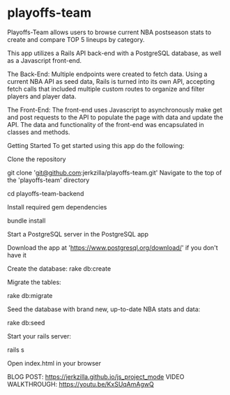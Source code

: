 # playoffs-team
Playoffs-Team allows users to browse current NBA postseason stats to create and compare TOP 5 lineups by category.

This app utilizes a Rails API back-end with a PostgreSQL database, as well as a Javascript front-end.

The Back-End:
Multiple endpoints were created to fetch data. Using a current NBA API as seed data, Rails is turned into its own API, accepting fetch calls that included multiple custom routes to organize and filter players and player data.

The Front-End:
The front-end uses Javascript to asynchronously make get and post requests to the API to populate the page with data and update the API. The data and functionality of the front-end was encapsulated in classes and methods.

Getting Started
To get started using this app do the following:

Clone the repository

git clone 'git@github.com:jerkzilla/playoffs-team.git'
Navigate to the top of the 'playoffs-team' directory

cd playoffs-team-backend

Install required gem dependencies

bundle install

Start a PostgreSQL server in the PostgreSQL app

Download the app at 'https://www.postgresql.org/download/' if you don't have it

Create the database: 
rake db:create

Migrate the tables:  

rake db:migrate

Seed the database with brand new, up-to-date NBA stats and data: 

rake db:seed

Start your rails server: 

rails s

Open index.html in your browser

BLOG POST: https://jerkzilla.github.io/js_project_mode
VIDEO WALKTHROUGH: https://youtu.be/KxSUqAmAgwQ

